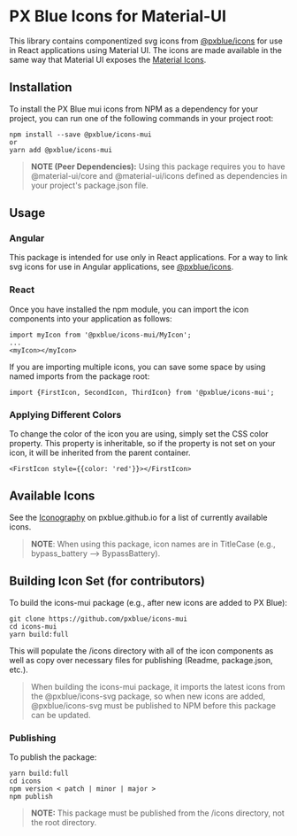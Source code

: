 # PX Blue Icons for Material-UI
This library contains componentized svg icons from [@pxblue/icons](https://github.com/pxblue/icons) for use in React applications using Material UI. The icons are made available in the same way that Material UI exposes the [Material Icons](https://material-ui.com/style/icons/#svg-material-icons). 

## Installation
To install the PX Blue mui icons from NPM as a dependency for your project, you can run one of the following commands in your project root:
```
npm install --save @pxblue/icons-mui
or
yarn add @pxblue/icons-mui
```

>**NOTE (Peer Dependencies):** Using this package requires you to have @material-ui/core and @material-ui/icons defined as dependencies in your project's package.json file.

## Usage

### Angular
This package is intended for use only in React applications. For a way to link svg icons for use in Angular applications, see [@pxblue/icons](https://github.com/pxblue/icons).


### React
Once you have installed the npm module, you can import the icon components into your application as follows:
```
import myIcon from '@pxblue/icons-mui/MyIcon';
...
<myIcon></myIcon>
```
If you are importing multiple icons, you can save some space by using named imports from the package root:
```
import {FirstIcon, SecondIcon, ThirdIcon} from '@pxblue/icons-mui';
```

### Applying Different Colors
To change the color of the icon you are using, simply set the CSS color property. This property is inheritable, so if the property is not set on your icon, it will be inherited from the parent container.
```
<FirstIcon style={{color: 'red'}}></FirstIcon>
```

## Available Icons
See the [Iconography](https://pxblue.github.io/style/iconography) on pxblue.github.io for a list of currently available icons.


>**NOTE**: When using this package, icon names are in TitleCase (e.g., bypass_battery --> BypassBattery).


## Building Icon Set (for contributors)
To build the icons-mui package (e.g., after new icons are added to PX Blue):
```
git clone https://github.com/pxblue/icons-mui
cd icons-mui
yarn build:full
```

This will populate the /icons directory with all of the icon components as well as copy over necessary files for publishing (Readme, package.json, etc.).

> When building the icons-mui package, it imports the latest icons from the @pxblue/icons-svg package, so when new icons are added, @pxblue/icons-svg must be published to NPM before this package can be updated.

### Publishing
To publish the package:
```
yarn build:full
cd icons
npm version < patch | minor | major >
npm publish
```

> **NOTE:** This package must be published from the /icons directory, not the root directory.